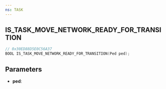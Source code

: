 ```yaml
---
ns: TASK
---
```

## IS_TASK_MOVE_NETWORK_READY_FOR_TRANSITION

```c
// 0x30ED88D5E0C56A37
BOOL IS_TASK_MOVE_NETWORK_READY_FOR_TRANSITION(Ped ped);
```

## Parameters
* **ped**:
